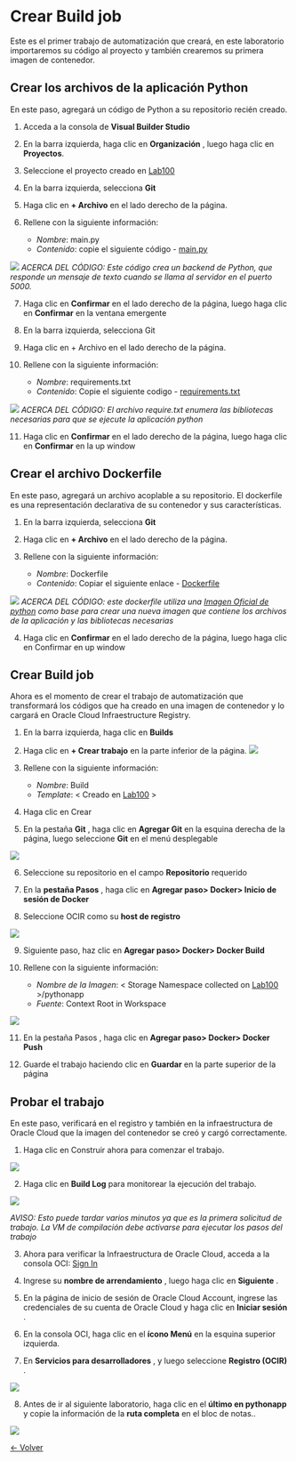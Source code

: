 # Crear Build job

Este es el primer trabajo de automatización que creará, en este laboratorio importaremos su código al proyecto y también crearemos su primera imagen de contenedor.

## Crear los archivos de la aplicación Python
En este paso, agregará un código de Python a su repositorio recién creado.

1. Acceda a la consola de **Visual Builder Studio**

2. En la barra izquierda, haga clic en **Organización** , luego haga clic en **Proyectos**.

3. Seleccione el proyecto creado en [Lab100](../Lab100/Lab100.md)

4. En la barra izquierda, selecciona **Git**

5. Haga clic en **+ Archivo** en el lado derecho de la página.

6. Rellene con la siguiente información:
    - *Nombre*: main.py
    - *Contenido*: copie el siguiente código - [main.py](./src/main.py)

![](./img/Build01.PNG)
_ACERCA DEL CÓDIGO: Este código crea un backend de Python, que responde un mensaje de texto cuando se llama al servidor en el puerto 5000._

7. Haga clic en **Confirmar** en el lado derecho de la página, luego haga clic en **Confirmar** en la ventana emergente

8. En la barra izquierda, selecciona Git

9. Haga clic en + Archivo en el lado derecho de la página.

10. Rellene con la siguiente información:
    - *Nombre*: requirements.txt
    - *Contenido*: Copie el siguiente codigo - [requirements.txt](./src/requirements.txt)

![](./img/Build02.PNG)
_ACERCA DEL CÓDIGO: El archivo require.txt enumera las bibliotecas necesarias para que se ejecute la aplicación python_

11. Haga clic en **Confirmar** en el lado derecho de la página, luego haga clic en **Confirmar** en la up window

## Crear el archivo Dockerfile
En este paso, agregará un archivo acoplable a su repositorio. El dockerfile es una representación declarativa de su contenedor y sus características.

1. En la barra izquierda, selecciona **Git**

2. Haga clic en **+ Archivo** en el lado derecho de la página.

3. Rellene con la siguiente información:
    - *Nombre*: Dockerfile 
    - *Contenido*: Copiar el siguiente enlace - [Dockerfile](./src/Dockerfile)

![](./img/Build03.PNG)
_ACERCA DEL CÓDIGO: este dockerfile utiliza una [Imagen Oficial de python](https://hub.docker.com/_/python) como base para crear una nueva imagen que contiene los archivos de la aplicación y las bibliotecas necesarias_

4. Haga clic en **Confirmar** en el lado derecho de la página, luego haga clic en Confirmar en up window

## Crear Build job
Ahora es el momento de crear el trabajo de automatización que transformará los códigos que ha creado en una imagen de contenedor y lo cargará en Oracle Cloud Infraestructure Registry.

1. En la barra izquierda, haga clic en **Builds**

2. Haga clic en **+ Crear trabajo** en la parte inferior de la página.
![](./img/Build04.PNG)

3. Rellene con la siguiente información:
    - *Nombre*: Build
    - *Template*: < Creado en  [Lab100](../Lab100/Lab100.md) >

4. Haga clic en Crear

5. En la pestaña **Git** , haga clic en **Agregar Git** en la esquina derecha de la página, luego seleccione **Git** en el menú desplegable

![](./img/Build05.PNG)

6. Seleccione su repositorio en el campo **Repositorio** requerido

7. En la **pestaña Pasos** , haga clic en **Agregar paso> Docker> Inicio de sesión de Docker**

8. Seleccione OCIR como su **host de registro**

![](./img/Build06.PNG)

9. Siguiente paso, haz clic en **Agregar paso> Docker> Docker Build**

10. Rellene con la siguiente información:
    - *Nombre de la Imagen*: < Storage Namespace collected on [Lab100](../Lab100/Lab100.md) >/pythonapp
    - *Fuente*: Context Root in Workspace

![](./img/Build07.PNG)

11. En la pestaña Pasos , haga clic en **Agregar paso> Docker> Docker Push**

12. Guarde el trabajo haciendo clic en **Guardar** en la parte superior de la página


## Probar el trabajo
En este paso, verificará en el registro y también en la infraestructura de Oracle Cloud que la imagen del contenedor se creó y cargó correctamente.

1. Haga clic en Construir ahora para comenzar el trabajo.

![](./img/Build08.PNG)

2. Haga clic en **Build Log** para monitorear la ejecución del trabajo.

![](./img/Build09.PNG)

_AVISO: Esto puede tardar varios minutos ya que es la primera solicitud de trabajo. La VM de compilación debe activarse para ejecutar los pasos del trabajo_

3. Ahora para verificar la Infraestructura de Oracle Cloud, acceda a la consola OCI:
[Sign In](https://console.us-ashburn-1.oraclecloud.com/)

4. Ingrese su **nombre de arrendamiento** , luego haga clic en **Siguiente** .

5. En la página de inicio de sesión de Oracle Cloud Account, ingrese las credenciales de su cuenta de Oracle Cloud y haga clic en **Iniciar sesión** .

6. En la consola OCI, haga clic en el **ícono Menú** en la esquina superior izquierda.

7. En **Servicios para desarrolladores** , y luego seleccione **Registro (OCIR)** .

![](./img/Build10.PNG)

8. Antes de ir al siguiente laboratorio, haga clic en el **último en pythonapp** y copie la información de la **ruta completa** en el bloc de notas..

![](./img/Build11.PNG)

[<- Volver](../README.md)

